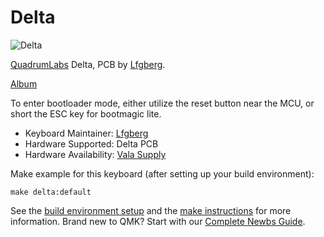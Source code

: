 # Delta

![Delta](https://i.imgur.com/fmrSAjb.jpg)

[QuadrumLabs](http://quadrum.xyz/) Delta, PCB by [Lfgberg](https://github.com/lfgberg).

[Album](https://www.imgur.com/a/WNj2h2a)

To enter bootloader mode, either utilize the reset button near the MCU, or short the ESC key for bootmagic lite.

* Keyboard Maintainer: [Lfgberg](https://github.com/lfgberg)
* Hardware Supported: Delta PCB
* Hardware Availability: [Vala Supply](http://vala.supply/)

Make example for this keyboard (after setting up your build environment):

    make delta:default

See the [build environment setup](https://docs.qmk.fm/#/getting_started_build_tools) and the [make instructions](https://docs.qmk.fm/#/getting_started_make_guide) for more information. Brand new to QMK? Start with our [Complete Newbs Guide](https://docs.qmk.fm/#/newbs).
